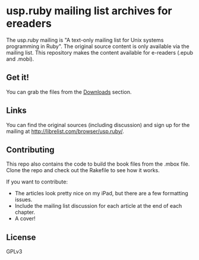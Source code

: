 usp.ruby mailing list archives for ereaders
==========================================

The usp.ruby mailing is "A text-only mailing list for Unix systems programming in Ruby". The original source content is only available via the mailing list. This repository makes the content available for e-readers (.epub and .mobi).

## Get it!

You can grab the files from the [Downloads](https://github.com/jstorimer/usp.ruby-ereader/downloads) section.

## Links

You can find the original sources (including discussion) and sign up for the mailing at <http://librelist.com/browser/usp.ruby/>.

## Contributing

This repo also contains the code to build the book files from the .mbox file. Clone the repo and check out the Rakefile to see how it works.

If you want to contribute:

* The articles look pretty nice on my iPad, but there are a few formatting issues. 
* Include the mailing list discussion for each article at the end of each chapter.
* A cover!

## License

GPLv3

